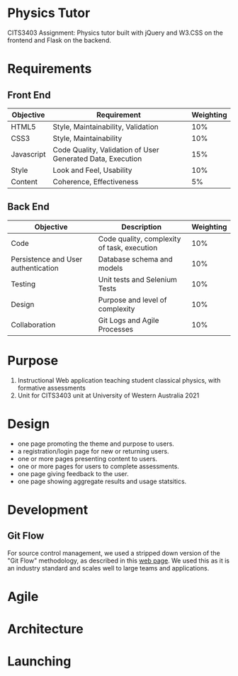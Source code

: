 # Physics Tutor

CITS3403 Assignment: Physics tutor built with jQuery and W3.CSS on the frontend and Flask on the backend.

# Requirements

## Front End

| Objective  | Requirement                                                | Weighting |
| ---------- | ---------------------------------------------------------- | --------- |
| HTML5      | Style, Maintainability, Validation                         | 10%       |
| CSS3       | Style, Maintainability                                     | 10%       |
| Javascript | Code Quality, Validation of User Generated Data, Execution | 15%       |
| Style      | Look and Feel, Usability                                   | 10%       |
| Content    | Coherence, Effectiveness                                   | 5%        |

## Back End

| Objective                           | Description                                 | Weighting |
| ----------------------------------- | ------------------------------------------- | --------- |
| Code                                | Code quality, complexity of task, execution | 10%       |
| Persistence and User authentication | Database schema and models                  | 10%       |
| Testing                             | Unit tests and Selenium Tests               | 10%       |
| Design                              | Purpose and level of complexity             | 10%       |
| Collaboration                       | Git Logs and Agile Processes                | 10%       |

# Purpose

1. Instructional Web application teaching student classical physics, with formative assessments
2. Unit for CITS3403 unit at University of Western Australia 2021

# Design

- one page promoting the theme and purpose to users.
- a registration/login page for new or returning users.
- one or more pages presenting content to users.
- one or more pages for users to complete assessments.
- one page giving feedback to the user.
- one page showing aggregate results and usage statsitics.

# Development

## Git Flow

For source control management, we used a stripped down version of the "Git Flow" methodology, as described in this [web page](https://www.gitkraken.com/learn/git/git-flow).
We used this as it is an industry standard and scales well to large teams and applications.

# Agile

# Architecture

# Launching
